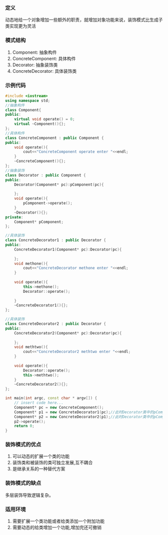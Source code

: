 ### 定义
动态地给一个对象增加一些额外的职责，就增加对象功能来说，装饰模式比生成子类实现更为灵活

### 模式结构
1. Component: 抽象构件
2. ConcreteComponent: 具体构件
3. Decorator: 抽象装饰类
4. ConcreteDecorator: 具体装饰类

### 示例代码
```cpp
#include <iostream>
using namespace std;
//抽象构件
class Component{
public:
    virtual void operate() = 0;
    virtual ~Component(){};
};
//具体构件
class ConcreteComponent : public Component {
public:
    void operate(){
        cout<<"ConcreteComponent operate enter "<<endl;
    }
    ~ConcreteComponent(){};
};
//抽象装饰
class Decorator : public Component {
public:
    Decorator(Component* pc):pComponent(pc){
        
    };
    void operate(){
        pComponent->operate();
    }
    ~Decorator(){};
private:
    Component* pComponent;
};

//具体装饰
class ConcreteDecorator1 : public Decorator {
public:
    ConcreteDecorator1(Component* pc):Decorator(pc){
        
    };
    void methone(){
        cout<<"ConcreteDecorator methone enter "<<endl;
    }
    
    void operate(){
        this->methone();
        Decorator::operate();
        
    }
    ~ConcreteDecorator1(){};
};

//具体装饰
class ConcreteDecorator2 : public Decorator {
public:
    ConcreteDecorator2(Component* pc):Decorator(pc){
        
    };
    void methtwo(){
        cout<<"ConcreteDecorator2 methtwo enter "<<endl;
    }
    
    void operate(){
        Decorator::operate();
        this->methtwo();
    }
    ~ConcreteDecorator2(){};
};

int main(int argc, const char * argv[]) {
    // insert code here...
    Component* pc = new ConcreteComponent();
    Component* p1 = new ConcreteDecorator1(pc);//此时Decorator类中的pComponent 是pc
    Component* p2 = new ConcreteDecorator2(p1);//此时Decorator类中的pComponent 是p1
    p2->operate();
    return 0;
}
```

### 装饰模式的优点
1. 可以动态的扩展一个类的功能
2. 装饰类和被装饰的类可独立发展,互不耦合
3. 是继承关系的一种替代方案

### 装饰模式的缺点
多层装饰导致逻辑复杂。

### 适用环境
1. 需要扩展一个类功能或者给类添加一个附加功能
2. 需要动态的给类增加一个功能,增加完还可撤销
